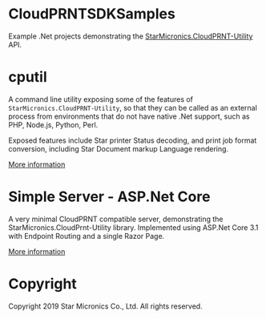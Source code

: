 # CloudPRNTSDKSamples

Example .Net projects demonstrating the [StarMicronics.CloudPRNT-Utility](https://star-m.jp/products/s_print/CloudPRNTSDK/Documentation/en/api/index.html) API.


# cputil

A command line utility exposing some of the features of `StarMicronics.CloudPRNT-Utility`, so that they can be called as an external process from environments that do not have native .Net support, such as PHP, Node.js, Python, Perl.

Exposed features include Star printer Status decoding, and print job format conversion, including Star Document markup Language rendering.

[More information](cputil)
 
# Simple Server - ASP.Net Core

A very minimal CloudPRNT compatible server, demonstrating the StarMicronics.CloudPrnt-Utility library.
Implemented using ASP.Net Core 3.1 with Endpoint Routing and a single Razor Page.

[More information](SimpleServerAspNetCore)


# Copyright

Copyright 2019 Star Micronics Co., Ltd. All rights reserved.